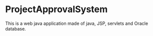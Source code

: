 # ProjectApprovalSystem
This is  a web java application  made of java, JSP, servlets and Oracle database.
